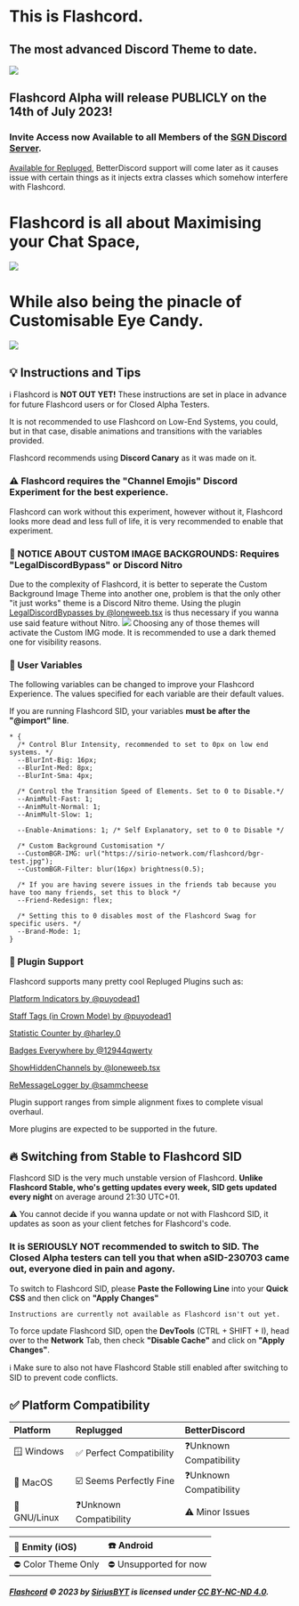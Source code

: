 # This is Flashcord.
## The most advanced Discord Theme to date.
![](https://raw.githubusercontent.com/SiriusBYT/flashcord/main/FC-PREVIEW/FC-LMH.gif)
## Flashcord Alpha will release PUBLICLY on the 14th of July 2023!
### Invite Access now Available to all Members of the [SGN Discord Server](https://discord.gg/z93kHwGuZt).
[Available for Repluged](https://replugged.dev/install?identifier=SiriusBYT/flashcord&source=github), BetterDiscord support will come later as it causes issue with certain things as it injects extra classes which somehow interfere with Flashcord.

# Flashcord is all about Maximising your Chat Space,
![](https://raw.githubusercontent.com/SiriusBYT/flashcord/main/FC-PREVIEW/FC-DKM.gif)
# While also being the pinacle of Customisable Eye Candy.
![](https://raw.githubusercontent.com/SiriusBYT/flashcord/main/FC-PREVIEW/FC-CBGR.gif)

## 💡 Instructions and Tips
ℹ️ Flashcord is **NOT OUT YET!** These instructions are set in place in advance for future Flashcord users or for Closed Alpha Testers.

It is not recommended to use Flashcord on Low-End Systems, you could, but in that case, disable animations and transitions with the variables provided.

Flashcord recommends using **Discord Canary** as it was made on it.

### ⚠️ Flashcord requires the "Channel Emojis" Discord Experiment for the best experience.
Flashcord can work without this experiment, however without it, Flashcord looks more dead and less full of life, it is very recommended to enable that experiment.

### 🛑 NOTICE ABOUT CUSTOM IMAGE BACKGROUNDS: Requires "LegalDiscordBypass" or Discord Nitro
Due to the complexity of Flashcord, it is better to seperate the Custom Background Image Theme into another one, problem is that the only other "it just works" theme is a Discord Nitro theme. 
Using the plugin [LegalDiscordBypasses by @loneweeb.tsx](https://replugged.dev/install?identifier=dev.tharki.LegalDiscordBypasses) is thus necessary if you wanna use said feature without Nitro.
![](https://raw.githubusercontent.com/SiriusBYT/flashcord/main/FC-PREVIEW/DiscordCanary_6RUcvA0asO.png)
Choosing any of those themes will activate the Custom IMG mode. It is recommended to use a dark themed one for visibility reasons.


### 🔁 User Variables
The following variables can be changed to improve your Flashcord Experience. The values specified for each variable are their default values. 

If you are running Flashcord SID, your variables **must be after the "@import" line**.
```
* {
  /* Control Blur Intensity, recommended to set to 0px on low end systems. */
  --BlurInt-Big: 16px;
  --BlurInt-Med: 8px;
  --BlurInt-Sma: 4px;

  /* Control the Transition Speed of Elements. Set to 0 to Disable.*/
  --AnimMult-Fast: 1;
  --AnimMult-Normal: 1;
  --AnimMult-Slow: 1;

  --Enable-Animations: 1; /* Self Explanatory, set to 0 to Disable */

  /* Custom Background Customisation */
  --CustomBGR-IMG: url("https://sirio-network.com/flashcord/bgr-test.jpg");
  --CustomBGR-Filter: blur(16px) brightness(0.5);

  /* If you are having severe issues in the friends tab because you have too many friends, set this to block */
  --Friend-Redesign: flex; 

  /* Setting this to 0 disables most of the Flashcord Swag for specific users. */
  --Brand-Mode: 1; 
}
```

### 💉 Plugin Support

Flashcord supports many pretty cool Repluged Plugins such as:

[Platform Indicators by @puyodead1](https://replugged.dev/install?identifier=me.puyodead1.PlatformIndicators)

[Staff Tags (in Crown Mode) by @puyodead1](https://replugged.dev/install?identifier=me.puyodead1.StaffTags)

[Statistic Counter by @harley.0](https://replugged.dev/install?identifier=griefmodz/statistic-counter&source=github)

[Badges Everywhere by @12944qwerty](https://replugged.dev/install?identifier=dev.kingfish.BadgesEverywhere)

[ShowHiddenChannels by @loneweeb.tsx](https://replugged.dev/install?identifier=dev.tharki.ShowHiddenChannels)

[ReMessageLogger by @sammcheese](https://replugged.dev/install?identifier=SammCheese/ReMessageLogger&source=github)

Plugin support ranges from simple alignment fixes to complete visual overhaul.

More plugins are expected to be supported in the future.

## 🔥 Switching from Stable to Flashcord SID
Flashcord SID is the very much unstable version of Flashcord. **Unlike Flashcord Stable, who's getting updates every week, SID gets updated every night** on average around 21:30 UTC+01.

⚠️ You cannot decide if you wanna update or not with Flashcord SID, it updates as soon as your client fetches for Flashcord's code.
### It is SERIOUSLY NOT recommended to switch to SID. The Closed Alpha testers can tell you that when aSID-230703 came out, everyone died in pain and agony.
To switch to Flashcord SID, please **Paste the Following Line** into your **Quick CSS** and then click on **"Apply Changes"**
```
Instructions are currently not available as Flashcord isn't out yet.
```
To force update Flashcord SID, open the **DevTools** (CTRL + SHIFT + I), head over to the **Network** Tab, then check **"Disable Cache"** and click on **"Apply Changes"**.

ℹ️ Make sure to also not have Flashcord Stable still enabled after switching to SID to prevent code conflicts.

## ✅ Platform Compatibility

| Platform      | Replugged                | BetterDiscord             |
|:-------------|:--------------------------|:--------------------------|
| 🪟 Windows   | ✅ Perfect Compatibility | ❓Unknown Compatibility   |
| 🍎 MacOS     | ☑️ Seems Perfectly Fine  | ❓Unknown Compatibility   |
| 🐧 GNU/Linux | ❓Unknown Compatibility  | ⚠️ Minor Issues           |

| 📱 Enmity (iOS)     | ☎️ Android             |
|:--------------------|:------------------------|
| ⛔ Color Theme Only | ⛔ Unsupported for now |

##### [Flashcord](https://github.com/SiriusBYT/flashcord) © 2023 by [SiriusBYT](https://sirio-network.com) is licensed under [CC BY-NC-ND 4.0](https://creativecommons.org/licenses/by-nc-nd/4.0/).
